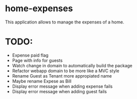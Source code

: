 # home-expenses
This application allows to manage the expenses of a home.

# TODO: 
- Expense paid flag
- Page with info for guests
- Watch change in domain to automatically build the package
- Refactor webapp domain to be more like a MVC style
- Rename Guest as Tenant more appropiated name
- Maybe rename Expese as Bill
- Display error message when adding expense fails
- Display error message when adding guest fails